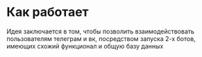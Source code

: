 # Как работает
Идея заключается в том, чтобы позволить взаимодействовать пользователям телеграм и вк, посредством запуска 2-х ботов, имеющих схожий функционал и общую базу данных
